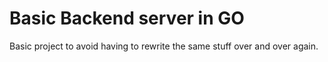 # Basic Backend server in GO

Basic project to avoid having to rewrite the same stuff over and over again.
